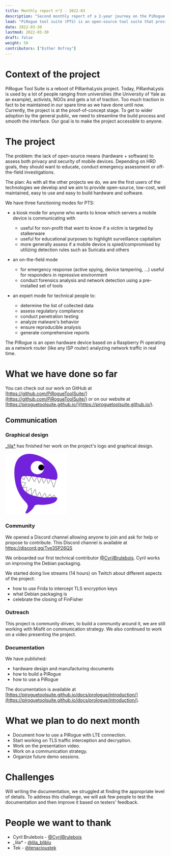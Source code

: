 ```yaml
---
title: Monthly report n⁰2 - 2022-03
description: "Second monthly report of a 2-year journey on the PiRogue Tool Suite project"
lead: "PiRogue tool suite (PTS) is an open-source tool suite that provides a comprehensive mobile forensic and network traffic analysis platform."
date: 2022-03-30
lastmod: 2022-03-30
draft: false
weight: 50
contributors: ["Esther Onfroy"]
---
```


# Context of the project
PiRogue Tool Suite is a reboot of PiRanhaLysis project. Today, PiRanhaLysis is used by a lot of people ranging from universities (the University of Yale as an example), activists, NGOs and gets a lot of traction. Too much traction in fact to be maintained in our spare time as we have done until now. Currently, the project is at the proof-of-concept stage. To get to wider adoption by the general public, we need to streamline the build process and smooth the interface. Our goal is to make the project accessible to anyone.

# The project
The problem: the lack of open-source means (hardware + software) to assess both privacy and security of mobile devices. Depending on HRD goals, they should want to educate, conduct emergency assessment or off-the-field investigations.

The plan: As with all the other projects we do, we are the first users of the technologies we develop and we aim to provide open-source, low-cost, well maintained, easy to use and easy to build hardware and software. 

We have three functioning modes for PTS:

- a kiosk mode for anyone who wants to know which servers a mobile device is communicating with
  - useful for non-profit that want to know if a victim is targeted by stalkerware
  - useful for educational purposes to highlight surveillance capitalism
  - more generally assess if a mobile device is spied/compromised by utilizing detection rules such as Suricata and others

- an on-the-field mode
  - for emergency response (active spying, device tampering, ...) useful for responders in repressive environment
  - conduct forensics analysis and network detection using a pre-installed set of tools

- an expert mode for technical people to:
  - determine the list of collected data
  - assess regulatory compliance
  - conduct penetration testing 
  - analyze malware's behavior
  - ensure reproducible analysis
  - generate comprehensive reports

The PiRogue is an open hardware device based on a Raspberry Pi operating as a network router (like any ISP router) analyzing network traffic in real time. 

# What we have done so far
You can check out our work on GitHub at [https://github.com/PiRogueToolSuite/](https://github.com/PiRogueToolSuite/) or on our website at [https://piroguetoolsuite.github.io/](https://piroguetoolsuite.github.io/).

## Communication

### Graphical design
[_lila*](https://lila.ink/) has finished her work on the project's logo and graphical design.

![PTS final logo](img/logo.png)

### Community
We opened a Discord channel allowing anyone to join and ask for help or propose to contribute. This Discord channel is available at https://discord.gg/Tve3SP26QS

We onboarded our first technical contributor [@CyrilBrulebois](https://twitter.com/CyrilBrulebois). Cyril works on improving the Debian packaging.

We started doing live streams (14 hours) on Twitch about different aspects of the project:
* how to use Frida to intercept TLS encryption keys
* what Debian packaging is
* celebrate the closing of FinFisher

### Outreach
This project is community driven, to build a community around it, we are still working with Misfit on communication strategy. We also continued to work on a video presenting the project.

### Documentation
We have published:
* hardware design and manufacturing documents
* how to build a PiRogue
* how to use a PiRogue

The documentation is available at [https://piroguetoolsuite.github.io/docs/prologue/introduction/](https://piroguetoolsuite.github.io/docs/prologue/introduction/).

# What we plan to do next month
- Document how to use a PiRogue with LTE connection.
- Start working on TLS traffic interception and decryption.
- Work on the presentation video.
- Work on a communication strategy.
- Organize future demo sessions.

# Challenges
Will writing the documentation, we struggled at finding the appropriate level of details. To address this challenge, we will ask few people to test the documentation and then improve it based on testers' feedback.

# People we want to thank
* Cyril Brulebois - [@CyrilBrulebois](https://twitter.com/CyrilBrulebois)
* _lila* - [@lila_bliblu](https://twitter.com/lila_bliblu)
* Tek - [@tenacioustek](https://twitter.com/tenacioustek)